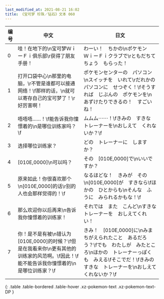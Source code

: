 ```yaml
---
last_modified_at: 2021-08-21 16:02
title: 《宝可梦 珍珠／钻石》文本 060
---
```

| 编号 | 中文 | 日文 |
| ---- | ---- | ---- |
| 0 | 哇！在地下的\n宝可梦ＷｉーＦｉ俱乐部\r获得了朋友手册！ | わーい！　ちかの\nポケモン　ＷｉーＦｉクラブで\rともだちてちょう　もらった！ |
| 1 | 打开口袋中心\n那里的电脑，\r不管是谁都可以接通网络！\f那样的话，\n就可以寄存自己的宝可梦了！\r好厉害啊！ | ポケモンセンターの　パソコン\nスイッチを　いれて\rだれかの　パソコンに　せつぞく！\fそうすれば　じぶんの　ポケモンを\nあずけたりできるの！　すごいね！ |
| 2 | 唔唔唔……！\f能告诉我你憧憬着的\n是哪位训练家吗？\f | ムムム⋯⋯！\fきみの　すきな　トレーナーを\nおしえて　くれないか？\f |
| 3 | 选择哪位训练家？ | どの　トレーナーに　しますか？ |
| 4 | [010E,0000]\n可以吗？ | その　[010E,0000]で\nいいですか？ |
| 5 | 原来如此！你很喜欢那个\n[010E,0000]的话\r别的人也会那样觉得的！\f | なるほどな！　きみが　その\n[010E,0000]が　すきなら\fほかの　ひとからも\nそんな　ふうに　みられるかもな！\f |
| 6 | 那么欢迎你以后再来\n告诉我你憧憬着的训练家！ | それでは　また　こんど\nすきな　トレーナーを　おしえてくれい！ |
| 7 | 你！是不是有被\n错认为[010E,0000]的时候？\f但是在我看来你\n更有其他的训练家的风范啊。\f因此！\f能不能告诉我你憧憬着的\n是哪位训练家？\f | きみ！　[010E,0000]に\nみまちがえられたこと　あるだろう？\fでも　わたしが　みたところ\nほかの　トレーナーっぽくも　みえる\fそこでだ！\fきみの　すきな　トレーナーを\nおしえて　くれないか？\f |
{: .table .table-bordered .table-hover .xz-pokemon-text .xz-pokemon-text-DP }